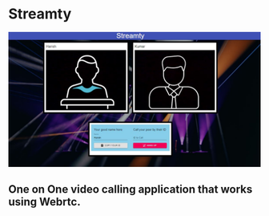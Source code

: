# Streamty
![alt text](Streamty.png)
## One on One video calling application that works using Webrtc.
